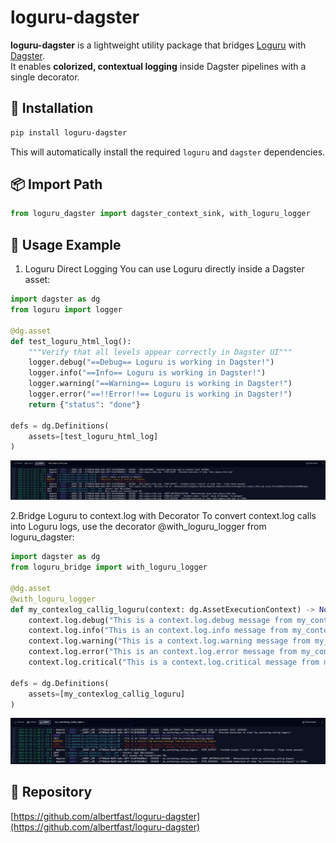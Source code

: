 # loguru-dagster

**loguru-dagster** is a lightweight utility package that bridges [Loguru](https://github.com/Delgan/loguru) with [Dagster](https://dagster.io/).  
It enables **colorized, contextual logging** inside Dagster pipelines with a single decorator.

## 🚀 Installation

```bash
pip install loguru-dagster
```

This will automatically install the required `loguru` and `dagster` dependencies.

## 📦 Import Path

```python
from loguru_dagster import dagster_context_sink, with_loguru_logger
```

## 🧪 Usage Example

1. Loguru Direct Logging
You can use Loguru directly inside a Dagster asset:

```python
import dagster as dg
from loguru import logger

@dg.asset
def test_loguru_html_log():
    """Verify that all levels appear correctly in Dagster UI"""
    logger.debug("==Debug== Loguru is working in Dagster!")
    logger.info("==Info== Loguru is working in Dagster!")
    logger.warning("==Warning== Loguru is working in Dagster!")
    logger.error("==!!Error!!== Loguru is working in Dagster!")
    return {"status": "done"}

defs = dg.Definitions(
    assets=[test_loguru_html_log]
)
```
![Loguru Direct Logging](./images/test_loguru_html_log.png)

2.Bridge Loguru to context.log with Decorator
To convert context.log calls into Loguru logs, use the decorator @with_loguru_logger from loguru_dagster:

```python
import dagster as dg
from loguru_bridge import with_loguru_logger

@dg.asset
@with_loguru_logger
def my_contexlog_callig_loguru(context: dg.AssetExecutionContext) -> None:
    context.log.debug("This is a context.log.debug message from my_contexlog_callig_loguru")
    context.log.info("This is an context.log.info message from my_contexlog_callig_loguru")
    context.log.warning("This is a context.log.warning message from my_contexlog_callig_loguru")
    context.log.error("This is an context.log.error message from my_contexlog_callig_loguru")
    context.log.critical("This is a context.log.critical message from my_contexlog_callig_loguru")

defs = dg.Definitions(
    assets=[my_contexlog_callig_loguru]
)
```

![Loguru Context Log Bridge](./images/my_contexlog_callig_loguru.png)

## 🔗 Repository

[https://github.com/albertfast/loguru-dagster](https://github.com/albertfast/loguru-dagster)
